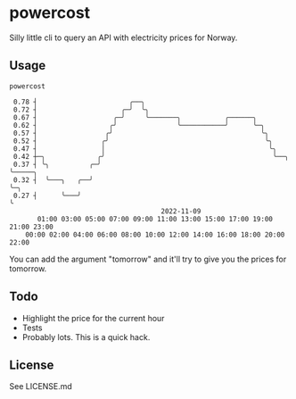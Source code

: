 # powercost

Silly little cli to query an API with electricity prices for Norway.

## Usage

```
powercost

 0.78 ┤                       ╭──╮
 0.72 ┤                     ╭─╯  ╰╮
 0.67 ┤                   ╭─╯     ╰───────╮           ╭──────╮
 0.62 ┤                  ╭╯               ╰───────────╯      ╰─╮
 0.57 ┤                 ╭╯                                     ╰╮
 0.52 ┤                ╭╯                                       ╰╮
 0.47 ┤                │                                         ╰╮
 0.42 ┼─╮             ╭╯                                          ╰──╮
 0.37 ┤ ╰╮          ╭─╯                                              ╰─────╮
 0.32 ┤  ╰───╮   ╭──╯                                                      ╰─╮
 0.27 ┤      ╰───╯                                                           ╰
                                      2022-11-09
       01:00 03:00 05:00 07:00 09:00 11:00 13:00 15:00 17:00 19:00 21:00 23:00 
    00:00 02:00 04:00 06:00 08:00 10:00 12:00 14:00 16:00 18:00 20:00 22:00 
```

You can add the argument "tomorrow" and it'll try to give you the prices for tomorrow.


## Todo
 - Highlight the price for the current hour
 - Tests
 - Probably lots. This is a quick hack.

## License
See LICENSE.md